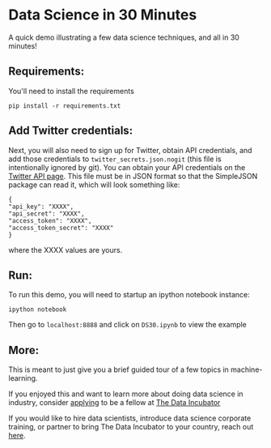 # Data Science in 30 Minutes
A quick demo illustrating a few data science techniques, and all in 30 minutes!

## Requirements:
You'll need to install the requirements
```
pip install -r requirements.txt
```

## Add Twitter credentials:
Next, you will also need to sign up for Twitter, obtain API credentials, and add those credentials to `twitter_secrets.json.nogit` (this file is intentionally ignored by git).  You can obtain your API credentials on the [Twitter API page](http://apps.twitter.com/). This file must be in JSON format so that the SimpleJSON package can read it, which will look something like: 
```
{
"api_key": "XXXX",
"api_secret": "XXXX",
"access_token": "XXXX",
"access_token_secret": "XXXX"
}
```
where the XXXX values are yours.

## Run:
To run this demo, you will need to startup an ipython notebook instance:
```
ipython notebook
```

Then go to `localhost:8888` and click on `DS30.ipynb` to view the example

## More:
This is meant to just give you a brief guided tour of a few topics in machine-learning.

If you enjoyed this and want to learn more about doing data science in industry, consider [applying](https://www.thedataincubator.com/#apply&ref=ds30) to be a fellow at [The Data Incubator](https://www.thedataincubator.com/&ref=ds30)

If you would like to hire data scientists, introduce data science corporate training, or partner to bring The Data Incubator to your country, reach out [here](https://www.thedataincubator.com/#hire&ref=ds30).
